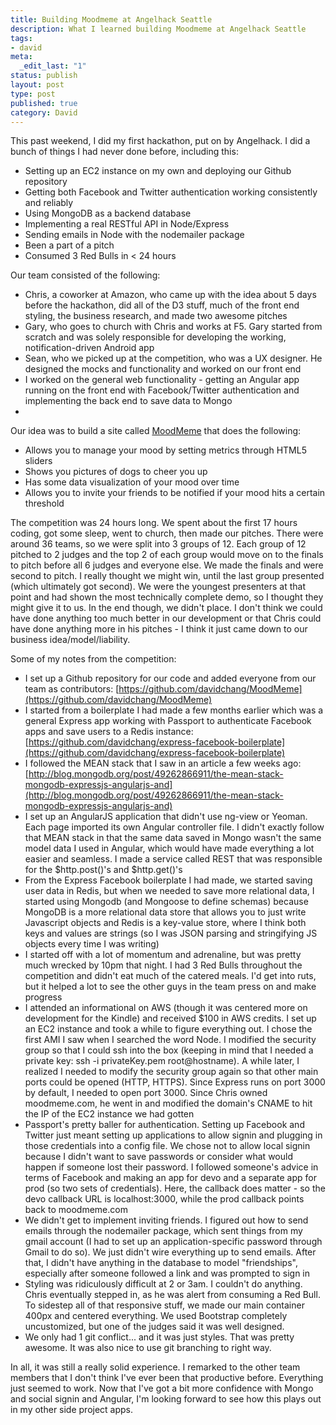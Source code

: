 ```yaml
--- 
title: Building Moodmeme at Angelhack Seattle
description: What I learned building Moodmeme at Angelhack Seattle
tags: 
- david
meta: 
  _edit_last: "1"
status: publish
layout: post
type: post
published: true
category: David
---
```

This past weekend, I did my first hackathon, put on by Angelhack. I did a bunch of things I had never done before, including this:

- Setting up an EC2 instance on my own and deploying our Github repository
- Getting both Facebook and Twitter authentication working consistently and reliably
- Using MongoDB as a backend database
- Implementing a real RESTful API in Node/Express
- Sending emails in Node with the nodemailer package
- Been a part of a pitch
- Consumed 3 Red Bulls in < 24 hours

Our team consisted of the following:

- Chris, a coworker at Amazon, who came up with the idea about 5 days before the hackathon, did all of the D3 stuff, much of the front end styling, the business research, and made two awesome pitches
- Gary, who goes to church with Chris and works at F5. Gary started from scratch and was solely responsible for developing the working, notification-driven Android app
- Sean, who we picked up at the competition, who was a UX designer. He designed the mocks and functionality and worked on our front end
- I worked on the general web functionality - getting an Angular app running on the front end with Facebook/Twitter authentication and implementing the back end to save data to Mongo
- 
Our idea was to build a site called [MoodMeme](http://moodmeme.com:3000) that does the following:

- Allows you to manage your mood by setting metrics through HTML5 sliders
- Shows you pictures of dogs to cheer you up
- Has some data visualization of your mood over time
- Allows you to invite your friends to be notified if your mood hits a certain threshold

The competition was 24 hours long. We spent about the first 17 hours coding, got some sleep, went to church, then made our pitches. There were around 36 teams, so we were split into 3 groups of 12. Each group of 12 pitched to 2 judges and the top 2 of each group would move on to the finals to pitch before all 6 judges and everyone else. We made the finals and were second to pitch. I really thought we might win, until the last group presented (which ultimately got second). We were the youngest presenters at that point and had shown the most technically complete demo, so I thought they might give it to us. In the end though, we didn't place. I don't think we could have done anything too much better in our development or that Chris could have done anything more in his pitches - I think it just came down to our business idea/model/liability.

Some of my notes from the competition:

- I set up a Github repository for our code and added everyone from our team as contributors: [https://github.com/davidchang/MoodMeme](https://github.com/davidchang/MoodMeme)
- I started from a boilerplate I had made a few months earlier which was a general Express app working with Passport to authenticate Facebook apps and save users to a Redis instance: [https://github.com/davidchang/express-facebook-boilerplate](https://github.com/davidchang/express-facebook-boilerplate)
- I followed the MEAN stack that I saw in an article a few weeks ago: [http://blog.mongodb.org/post/49262866911/the-mean-stack-mongodb-expressjs-angularjs-and](http://blog.mongodb.org/post/49262866911/the-mean-stack-mongodb-expressjs-angularjs-and)
- I set up an AngularJS application that didn't use ng-view or Yeoman. Each page imported its own Angular controller file. I didn't exactly follow that MEAN stack in that the same data saved in Mongo wasn't the same model data I used in Angular, which would have made everything a lot easier and seamless. I made a service called REST that was responsible for the $http.post()'s and $http.get()'s
- From the Express Facebook boilerplate I had made, we started saving user data in Redis, but when we needed to save more relational data, I started using Mongodb (and Mongoose to define schemas) because MongoDB is a more relational data store that allows you to just write Javascript objects and Redis is a key-value store, where I think both keys and values are strings (so I was JSON parsing and stringifying JS objects every time I was writing)
- I started off with a lot of momentum and adrenaline, but was pretty much wrecked by 10pm that night. I had 3 Red Bulls throughout the competition and didn't eat much of the catered meals. I'd get into ruts, but it helped a lot to see the other guys in the team press on and make progress
- I attended an informational on AWS (though it was centered more on development for the Kindle) and received $100 in AWS credits. I set up an EC2 instance and took a while to figure everything out. I chose the first AMI I saw when I searched the word Node. I modified the security group so that I could ssh into the box (keeping in mind that I needed a private key: ssh -i privateKey.pem root@hostname). A while later, I realized I needed to modify the security group again so that other main ports could be opened (HTTP, HTTPS). Since Express runs on port 3000 by default, I needed to open port 3000. Since Chris owned moodmeme.com, he went in and modified the domain's CNAME to hit the IP of the EC2 instance we had gotten
- Passport's pretty baller for authentication. Setting up Facebook and Twitter just meant setting up applications to allow signin and plugging in those credentials into a config file. We chose not to allow local signin because I didn't want to save passwords or consider what would happen if someone lost their password. I followed someone's advice in terms of Facebook and making an app for devo and a separate app for prod (so two sets of credentials). Here, the callback does matter - so the devo callback URL is localhost:3000, while the prod callback points back to moodmeme.com
- We didn't get to implement inviting friends. I figured out how to send emails through the nodemailer package, which sent things from my gmail account (I had to set up an application-specific password through Gmail to do so). We just didn't wire everything up to send emails. After that, I didn't have anything in the database to model "friendships", especially after someone followed a link and was prompted to sign in
- Styling was ridiculously difficult at 2 or 3am. I couldn't do anything. Chris eventually stepped in, as he was alert from consuming a Red Bull. To sidestep all of that responsive stuff, we made our main container 400px and centered everything. We used Bootstrap completely uncustomized, but one of the judges said it was well designed.
- We only had 1 git conflict... and it was just styles. That was pretty awesome. It was also nice to use git branching to right way.

In all, it was still a really solid experience. I remarked to the other team members that I don't think I've ever been that productive before. Everything just seemed to work. Now that I've got a bit more confidence with Mongo and social signin and Angular, I'm looking forward to see how this plays out in my other side project apps.
